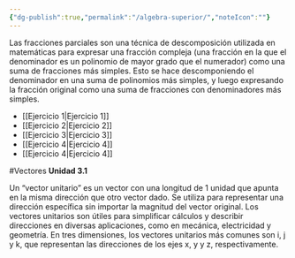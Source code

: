 ```yaml
---
{"dg-publish":true,"permalink":"/algebra-superior/","noteIcon":""}
---
```


Las fracciones parciales son una técnica de descomposición utilizada en matemáticas para expresar una fracción compleja (una fracción en la que el denominador es un polinomio de mayor grado que el numerador) como una suma de fracciones más simples. Esto se hace descomponiendo el denominador en una suma de polinomios más simples, y luego expresando la fracción original como una suma de fracciones con denominadores más simples.


- [[Ejercicio 1\|Ejercicio 1]]
- [[Ejercicio 2\|Ejercicio 2]]
- [[Ejercicio 3\|Ejercicio 3]]
- [[Ejercicio 4\|Ejercicio 4]]
- [[Ejercicio 4\|Ejercicio 4]]

#Vectores **Unidad 3.1**

Un “vector unitario” es un vector con una longitud de 1 unidad que apunta en la misma dirección que otro vector dado. Se utiliza para representar una dirección específica sin importar la magnitud del vector original. Los vectores unitarios son útiles para simplificar cálculos y describir direcciones en diversas aplicaciones, como en mecánica, electricidad y geometría. En tres dimensiones, los vectores unitarios más comunes son i, j y k, que representan las direcciones de los ejes x, y y z, respectivamente.


